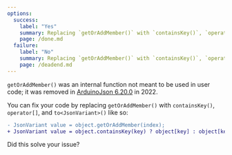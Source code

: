 ```yaml
---
options:
  success:
    label: "Yes"
    summary: Replacing `getOrAddMember()` with `containsKey()`, `operator[]`, and `to<JsonVariant>()` fixed the issue
    page: /done.md
  failure:
    label: "No"
    summary: Replacing `getOrAddMember()` with `containsKey()`, `operator[]`, and `to<JsonVariant>()` didn't fix the issue
    page: /deadend.md
---
```


`getOrAddMember()` was an internal function not meant to be used in user code; it was removed in [ArduinoJson 6.20.0](https://arduinojson.org/news/2022/12/26/arduinojson-6-20-0/) in 2022.

You can fix your code by replacing `getOrAddMember()` with `containsKey()`, `operator[]`, and `to<JsonVariant>()` like so:

```diff
- JsonVariant value = object.getOrAddMember(index);
+ JsonVariant value = object.containsKey(key) ? object[key] : object[key].to<JsonVariant>();
```

Did this solve your issue?
